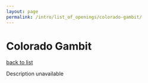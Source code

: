 ```yaml
---
layout: page
permalink: /intro/list_of_openings/colorado-gambit/
---
```


# Colorado Gambit

[back to list](../../intro/list_of_openings)

Description unavailable